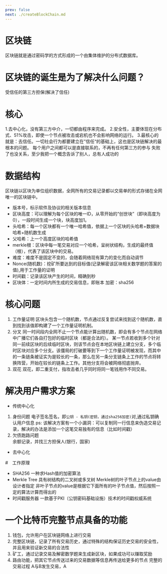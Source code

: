 ```yaml
---
prev: false
next: ./createBlockChain.md
---
```


# 区块链
区块链就是通过密码学的方式形成的一个由集体维护的分布式数据库。
# 区块链的诞生是为了解决什么问题？
受信任的第三方担保(解决了信任)
# 核心
1.去中心化，没有第三方中介，一切都由程序来完成。
2.安全性，主要体现在分布式、51%攻击，即使一个节点被攻击或宕机也不会影响网络的运行。
3.最核心的就是：去信任。一切社会行为都要建立在”信任“的基础上，这也是区块链解决的最根本的问题。
每个用户之间都可以是直接联系的，不再有任何第三方的参与
失败了也没关系，至少我把一个概念告诉了别人，总有人成功的
# 数据结构
区块链以区块为单位组织数据，全网所有的交易记录都以交易单的形式存储在全网唯一的区块链中。
- 版本号，标示软件及协议的相关版本信息
- 区块高度：可以理解为每个区块的唯一ID，从零开始的“创世块”（即块高度为0），一段时间生成一个块，块高度加1。
- 头哈希：每一个区块都有一个唯一哈希值，依据上一个区块的头哈希+数据块哈希+随机数生成
- 父哈希：上一个高度区块的哈希值
- merkle根：区块中每一笔交易对应一个哈希，呈树状结构，生成的最终值（根），代表了该区块中的交易。
- 难度：难度不是固定不变的，会随着网络现有算力的变化而自动调节
- Nonce(随机数)：挖矿所要达到的目标值(记录解密该区块相关数学题的答案的值),用于工作量的证明
- 时间戳：记录该区块产生的时间，精确到秒
- 区块体：一定时间内所生成的交易信息，即账本
加密：sha256

# 核心问题
1. 工作量证明
区块头包含一个随机数，节点通过反复尝试来找到这个随机数，直到找到该值即构建了一个工作量证明机制。
2. 分叉
同一时间段内全网不止一个节点能计算出随机数，即会有多个节点在网络中广播它们各自打包好的临时区块（都是合法的）。
某一节点若收到多个针对同一前续区块的后续临时区块，则该节点会在本地区块链上建立分支，多个临时区块对应多个分支。该僵局的打破要等到下一个工作量证明被发现，而其中的一条链条被证实为是较长的一条，那么在另一条分支链条上工作的节点将转换阵营，开始在较长的链条上工作。其他分支将会被网络彻底抛弃。
3. 双花
双花，即二重支付，指攻击者几乎同时将同一笔钱用作不同交易。


# 解决用户需求方案
- 传统中心化
1. 身份问题
电子签名签名，即`公钥 - 私钥(密钥，通过sha256加密)`对,通过私钥确认用户信息
ps: 该解决方案有一个小漏洞：可以复制同一行信息来伪造交易记录，解决的办法是添加一个这笔交易独有的信息（比如时间戳）
2. 欠债跑路问题   
余额记录，并找三方担保人(银行，国家)
- 去中心化

#　工作原理
- SHA256
一种求Hash值的加密算法
- Merkle Tree
具有树结构的二叉树或多叉树
Merkle树的叶子节点上的value由设计者指定
非叶子节点的value是根据它下面所有的叶子节点值，然后按照一定的算法计算而得出的
- 时间戳服务器
一款基于PKI（公钥密码基础设施）技术的时间戳权威系统
# 一个比特币完整节点具备的功能
1. 钱包，允许用户在区块链网络上进行交易
2. 完整区块链，记录了所有交易历史，通过特殊的结构保证历史交易的安全性，并且用来验证新交易的合法性
3. 矿工，通过记录交易及解密数学题来生成新区块，如果成功可以赚取奖励
4. 路由功能，把其它节点传送过来的交易数据等信息再传送给更多的节点
完整的交易过程
A与B发生交易，A